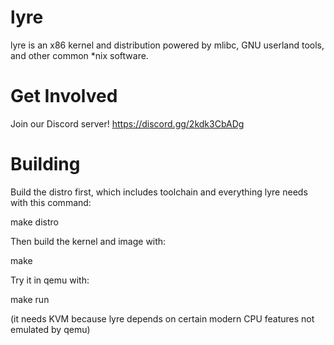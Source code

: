 lyre
====

lyre is an x86 kernel and distribution powered by mlibc, GNU userland tools, and
other common *nix software.

Get Involved
============

Join our Discord server! https://discord.gg/2kdk3CbADg

Building
========

Build the distro first, which includes toolchain and everything lyre needs with
this command:

  make distro

Then build the kernel and image with:

  make

Try it in qemu with:

  make run

(it needs KVM because lyre depends on certain modern CPU features not emulated
by qemu)
